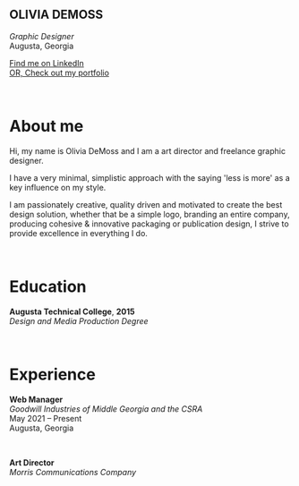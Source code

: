 ## OLIVIA DEMOSS
*Graphic Designer*  
Augusta, Georgia  

[Find me on LinkedIn](https://www.linkedin.com/in/oliviamdemoss/)  
[OR, Check out my portfolio](https://www.behance.net/oliviamdemoss)

<br>

# About me
Hi, my name is Olivia DeMoss and I am a art director and freelance graphic designer.

I have a very minimal, simplistic approach with the saying 'less is more' as a key influence on my style.

I am passionately creative, quality driven and motivated to create the best design solution, whether that be a simple logo, branding an entire company, producing cohesive & innovative packaging or publication design, I strive to provide excellence in everything I do.

<BR>
  
# Education
**Augusta Technical College**, **2015**  
*Design and Media Production Degree*

<br>

# Experience
**Web Manager**  
*Goodwill Industries of Middle Georgia and the CSRA*   
May 2021 – Present  
Augusta, Georgia

<br>

**Art Director**  
*Morris Communications Company*


